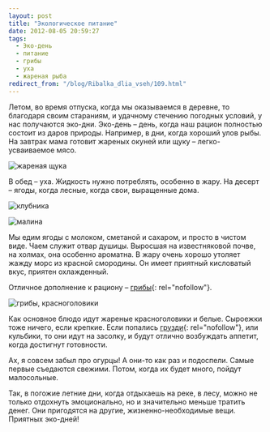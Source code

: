 ```yaml
---
layout: post
title: "Экологическое питание"
date: 2012-08-05 20:59:27
tags:
  - Эко-день
  - питание
  - грибы
  - уха
  - жареная рыба
redirect_from: "/blog/Ribalka_dlia_vseh/109.html"
---
```

Летом, во время отпуска, когда мы оказываемся в деревне, то благодаря
своим стараниям, и удачному стечению погодных условий, у нас получаются
эко-дни. Эко-день – день, когда наш рацион полностью состоит из даров
природы. Например, в дни, когда хороший улов рыбы. На завтрак мама
готовит жареных окуней или щуку – легко-усваиваемое мясо.

![жареная
щука](http://fishingguru.ru/uploads/images/00/00/01/2012/08/05/d3b189.jpg)

В обед – уха. Жидкость нужно потреблять, особенно в жару. На десерт –
ягоды, когда лесные, когда свои, выращенные дома.

![клубника](http://fishingguru.ru/uploads/images/00/00/01/2012/08/05/3f3187.jpg)

![малина](http://fishingguru.ru/uploads/images/00/00/01/2012/08/05/ca02f5.jpg)

Мы едим ягоды с молоком, сметаной и сахаром, и просто в чистом виде.
Чаем служит отвар душицы. Выросшая на известняковой почве, на холмах,
она особенно ароматна. В жару очень хорошо утоляет жажду морс из красной
смородины. Он имеет приятный кисловатый вкус, приятен охлажденный.

Отличное дополнение к рациону – [грибы][1]{: rel="nofollow"}.

![грибы,
красноголовики](http://fishingguru.ru/uploads/images/00/00/01/2012/08/05/fceb6d.jpg)

Как основное блюдо идут жареные красноголовики и белые. Сыроежки тоже
ничего, если крепкие. Если попались [грузди][2]{: rel="nofollow"}, или
кульбики, то они идут на засолку, и будут отлично возбуждать аппетит,
когда достигнут готовности.

Ах, я совсем забыл про огурцы! А они-то как раз и подоспели. Самые
первые съедаются свежими. Потом, когда их будет много, пойдут
малосольные.

Так, в погожие летние дни, когда отдыхаешь на реке, в лесу, можно не
только отдохнуть эмоционально, но и значительно меньше тратить денег.
Они пригодятся на другие, жизненно-необходимые вещи. Приятных эко-дней!

[1]: http://fishingguru.ru/blog/lesoparki/565.html
[2]: http://fishingguru.ru/blog/lesoparki/161.html

